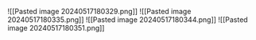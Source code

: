 ![[Pasted image 20240517180329.png]]
![[Pasted image 20240517180335.png]]
![[Pasted image 20240517180344.png]]
![[Pasted image 20240517180351.png]]
